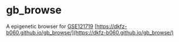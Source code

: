 # gb_browse

A epigenetic browser for [GSE121719](https://www.ncbi.nlm.nih.gov/geo/query/acc.cgi?acc=GSE121719)
[https://dkfz-b060.github.io/gb_browse/](https://dkfz-b060.github.io/gb_browse/)
